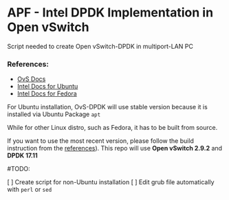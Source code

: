 # APF - Intel DPDK Implementation in Open vSwitch
Script needed to create Open vSwitch-DPDK in multiport-LAN  PC

### References:

* [OvS Docs](http://docs.openvswitch.org/en/latest/intro/install/dpdk/)
* [Intel Docs for Ubuntu](https://software.intel.com/en-us/articles/set-up-open-vswitch-with-dpdk-on-ubuntu-server)
* [Intel Docs for Fedora](https://software.intel.com/en-us/articles/using-open-vswitch-with-dpdk-for-inter-vm-nfv-applications)

For Ubuntu installation, OvS-DPDK will use stable version because it is installed via Ubuntu Package `apt`

While for other Linux distro, such as Fedora, it has to be built from source.

If you want to use the most recent version, please follow the build instruction from the [references](#references)).
This repo will use **Open vSwitch 2.9.2** and **DPDK 17.11**

#TODO:

[ ] Create script for non-Ubuntu installation
[ ] Edit grub file automatically with `perl` or `sed`
